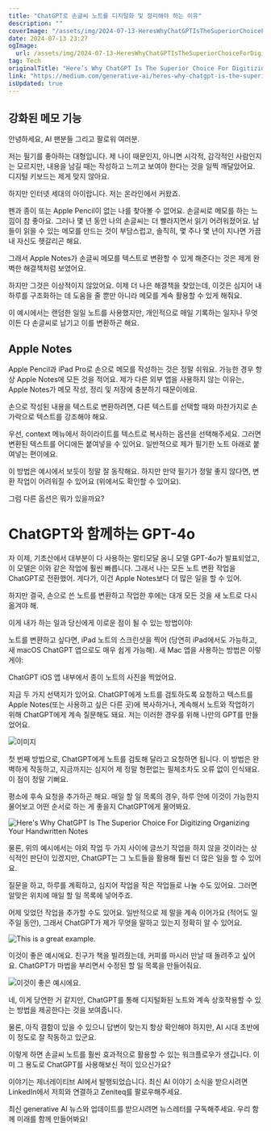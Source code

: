 ```yaml
---
title: "ChatGPT로 손글씨 노트를 디지털화 및 정리해야 하는 이유"
description: ""
coverImage: "/assets/img/2024-07-13-HeresWhyChatGPTIsTheSuperiorChoiceForDigitizingOrganizingYourHandwrittenNotes_0.png"
date: 2024-07-13 23:27
ogImage: 
  url: /assets/img/2024-07-13-HeresWhyChatGPTIsTheSuperiorChoiceForDigitizingOrganizingYourHandwrittenNotes_0.png
tag: Tech
originalTitle: "Here’s Why ChatGPT Is The Superior Choice For Digitizing , Organizing Your Handwritten Notes"
link: "https://medium.com/generative-ai/heres-why-chatgpt-is-the-superior-choice-for-digitizing-organizing-your-handwritten-notes-a9e40e55ab24"
isUpdated: true
---
```






## 강화된 메모 기능

안녕하세요, AI 팬분들 그리고 팔로워 여러분.

저는 필기를 좋아하는 대형입니다. 제 나이 때문인지, 아니면 시각적, 감각적인 사람인지는 모르지만, 내용을 남길 때는 작성하고 느끼고 보여야 한다는 것을 일찍 깨달았어요. 디지털 키보드는 제게 맞지 않아요.

하지만 인터넷 세대의 아이랍니다. 저는 온라인에서 커왔죠.

<div class="content-ad"></div>

펜과 종이 또는 Apple Pencil이 없는 나를 찾아볼 수 없어요. 손글씨로 메모를 하는 느낌이 참 좋아요. 그러나 몇 년 동안 나의 손글씨는 더 빨라지면서 읽기 어려워졌어요. 남들이 읽을 수 있는 메모를 만드는 것이 부담스럽고, 솔직히, 몇 주나 몇 년이 지나면 가끔 내 자신도 헷갈리곤 해요.

그래서 Apple Notes가 손글씨 메모를 텍스트로 변환할 수 있게 해준다는 것은 제게 완벽한 해결책처럼 보였어요.

하지만 그것은 이상적이지 않았어요. 이제 더 나은 해결책을 찾았는데, 이것은 심지어 내 하루를 구조화하는 데 도움을 줄 뿐만 아니라 메모를 계속 활용할 수 있게 해줘요.

이 예시에서는 랜덤한 일일 노트를 사용했지만, 개인적으로 매일 기록하는 일지나 무엇이든 다 손글씨로 남기고 이를 변환하곤 해요.

<div class="content-ad"></div>

## Apple Notes

Apple Pencil과 iPad Pro로 손으로 메모를 작성하는 것은 정말 쉬워요. 가능한 경우 항상 Apple Notes에 모든 것을 적어요. 제가 다른 외부 앱을 사용하지 않는 이유는, Apple Notes가 메모 작성, 정리 및 저장에 충분하기 때문이에요.

손으로 작성된 내용을 텍스트로 변환하려면, 다른 텍스트를 선택할 때와 마찬가지로 손가락으로 텍스트를 강조해야 해요.

<div class="content-ad"></div>

우선, context 메뉴에서 하이라이트를 텍스트로 복사하는 옵션을 선택해주세요. 그러면 변환된 텍스트를 어디에든 붙여넣을 수 있어요. 일반적으로 제가 필기한 노트 아래로 붙여넣는 편이에요. 

이 방법은 예시에서 보듯이 정말 잘 동작해요. 하지만 만약 필기가 정말 좋지 않다면, 변환 작업이 어려워질 수 있어요 (위에서도 확인할 수 있어요).

그럼 다른 옵션은 뭐가 있을까요?

# ChatGPT와 함께하는 GPT-4o

<div class="content-ad"></div>

자 이제, 기초산에서 대부분이 다 사용하는 멀티모달 옴니 모델 GPT-4o가 발표되었고, 이 모델은 이와 같은 작업에 훨씬 빠릅니다. 그래서 나는 모든 노트 변환 작업을 ChatGPT로 전환했어. 게다가, 이건 Apple Notes보다 더 많은 일을 할 수 있어.

하지만 결국, 손으로 쓴 노트를 변환하고 작업한 후에는 대개 모든 것을 새 노트로 다시 옮겨야 해.

이게 내가 하는 일과 당신에게 이로운 점이 될 수 있는 방법이야:

노트를 변환하고 싶다면, iPad 노트의 스크린샷을 찍어 (당연히 iPad에서도 가능하고, 새 macOS ChatGPT 앱으로도 매우 쉽게 가능해). 새 Mac 앱을 사용하는 방법은 이렇게야:

<div class="content-ad"></div>

ChatGPT iOS 앱 내부에서 종이 노트의 사진을 찍었어요.

지금 두 가지 선택지가 있어요. ChatGPT에게 노트를 검토하도록 요청하고 텍스트를 Apple Notes(또는 사용하고 싶은 다른 곳)에 복사하거나, 계속해서 노트와 작업하기 위해 ChatGPT에게 계속 질문해도 돼요. 저는 이러한 경우를 위해 나만의 GPT를 만들었어요.

![이미지](/assets/img/2024-07-13-HeresWhyChatGPTIsTheSuperiorChoiceForDigitizingOrganizingYourHandwrittenNotes_0.png)

첫 번째 방법으로, ChatGPT에게 노트를 검토해 달라고 요청하면 됩니다. 이 방법은 완벽하게 작동하고, 지금까지는 심지어 제 정말 형편없는 필체조차도 오류 없이 인식돼요. 이 점이 정말 기뻐요.

<div class="content-ad"></div>

평소에 후속 요청을 추가하곤 해요. 매일 할 일 목록의 경우, 하루 안에 이것이 가능한지 물어보고 어떤 순서로 하는 게 좋을지 ChatGPT에게 물어봐요.

![Here's Why ChatGPT Is The Superior Choice For Digitizing Organizing Your Handwritten Notes](/assets/img/2024-07-13-HeresWhyChatGPTIsTheSuperiorChoiceForDigitizingOrganizingYourHandwrittenNotes_1.png)

물론, 위의 예시에서는 야외 작업 두 가지 사이에 글쓰기 작업을 하지 않을 것이라는 상식적인 판단이 있겠지만, ChatGPT는 그 노트들을 활용해 훨씬 더 많은 일을 할 수 있어요.

질문을 하고, 하루를 계획하고, 심지어 작업을 작은 작업들로 나눌 수도 있어요. 그러면 알맞은 위치에 매일 할 일 목록에 넣어주죠.

<div class="content-ad"></div>

어제 잊었던 작업을 추가할 수도 있어요. 일반적으로 제 말을 계속 이어가요 (적어도 일주일 동안), 그래서 ChatGPT가 제가 무엇을 말하고 있는지 정확히 알 수 있어요.

![This is a great example.](/assets/img/2024-07-13-HeresWhyChatGPTIsTheSuperiorChoiceForDigitizingOrganizingYourHandwrittenNotes_2.png)

이것이 좋은 예시에요. 친구가 책을 빌려줬는데, 커피를 마시러 만날 때 돌려주고 싶어요. ChatGPT가 마법을 부리면서 수정된 할 일 목록을 만들어줘요.

![이것이 좋은 예시에요.](/assets/img/2024-07-13-HeresWhyChatGPTIsTheSuperiorChoiceForDigitizingOrganizingYourHandwrittenNotes_3.png)

<div class="content-ad"></div>

네, 이게 당연한 거 같지만, ChatGPT를 통해 디지털화된 노트와 계속 상호작용할 수 있는 방법을 제공한다는 것을 보여줍니다.

물론, 아직 결함이 있을 수 있으니 답변이 맞는지 항상 확인해야 하지만, AI 시대 초반에 이 정도로 잘 작동하고 있군요.

이렇게 하면 손글씨 노트를 훨씬 효과적으로 활용할 수 있는 워크플로우가 생깁니다. 이미 그 용도로 ChatGPT를 사용해보신 적이 있으신가요?

<div class="content-ad"></div>

이야기는 제너레이티브 AI에서 발행되었습니다. 최신 AI 이야기 소식을 받으시려면 LinkedIn에서 저희와 연결하고 Zeniteq를 팔로우해주세요. 

최신 generative AI 뉴스와 업데이트를 받으시려면 뉴스레터를 구독해주세요. 우리 함께 미래를 함께 만들어봐요!
